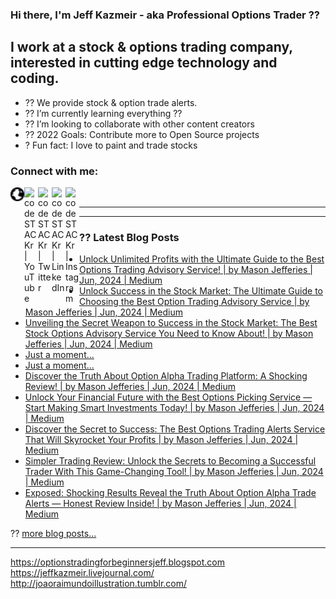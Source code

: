 

<!--
**jeffkazmeir/jeffkazmeir** is a ✨ _special_ ✨ repository because its `README.md` (this file) appears on your GitHub profile.

Here are some ideas to get you started:

- 🔭 I’m currently working on ...
- 🌱 I’m currently learning ...
- 👯 I’m looking to collaborate on ...
- 🤔 I’m looking for help with ...
- 💬 Ask me about ...
- 📫 How to reach me: ...
- 😄 Pronouns: ...
- ⚡ Fun fact: ...
-->
### Hi there, I'm Jeff Kazmeir - aka Professional Options Trader ??
## I work at a stock & options trading company, interested in cutting edge technology and coding.

- ?? We provide stock & option trade alerts.
- ?? I’m currently learning everything ??
- ?? I’m looking to collaborate with other content creators
- ?? 2022 Goals: Contribute more to Open Source projects
- ? Fun fact: I love to paint and trade stocks


### Connect with me:

[<img align="left" alt="codeSTACKr.com" width="22px" src="https://raw.githubusercontent.com/iconic/open-iconic/master/svg/globe.svg" />][website]
[<img align="left" alt="codeSTACKr | YouTube" width="22px" src="https://cdn.jsdelivr.net/npm/simple-icons@v3/icons/youtube.svg" />][youtube]
[<img align="left" alt="codeSTACKr | Twitter" width="22px" src="https://cdn.jsdelivr.net/npm/simple-icons@v3/icons/twitter.svg" />][twitter]
[<img align="left" alt="codeSTACKr | LinkedIn" width="22px" src="https://cdn.jsdelivr.net/npm/simple-icons@v3/icons/linkedin.svg" />][linkedin]
[<img align="left" alt="codeSTACKr | Instagram" width="22px" src="https://cdn.jsdelivr.net/npm/simple-icons@v3/icons/instagram.svg" />][instagram]

<br />

---

---

### ?? Latest Blog Posts

<!-- BLOG-POST-LIST:START -->
- [Unlock Unlimited Profits with the Ultimate Guide to the Best Options Trading Advisory Service! | by Mason Jefferies | Jun, 2024 | Medium](https://tradingoptionsforbeginners.medium.com/unlock-unlimited-profits-with-the-ultimate-guide-to-the-best-options-trading-advisory-service-1c5fdc89d50c?source=ifttt--------------3)
- [Unlock Success in the Stock Market: The Ultimate Guide to Choosing the Best Option Trading Advisory Service | by Mason Jefferies | Jun, 2024 | Medium](https://tradingoptionsforbeginners.medium.com/unlock-success-in-the-stock-market-the-ultimate-guide-to-choosing-the-best-option-trading-advisory-176e8c6c6bc0?source=ifttt--------------3)
- [Unveiling the Secret Weapon to Success in the Stock Market: The Best Stock Options Advisory Service You Need to Know About! | by Mason Jefferies | Jun, 2024 | Medium](https://tradingoptionsforbeginners.medium.com/unveiling-the-secret-weapon-to-success-in-the-stock-market-the-best-stock-options-advisory-service-32d387edd28b?source=ifttt--------------3)
- [Just a moment...](https://medium.com/@tradingoptionsforbeginners/unlock-financial-success-unbiased-and-comprehensive-best-options-trading-service-reviews-you-need-7f9b33fba007?source=ifttt--------------3)
- [Just a moment...](https://tradingoptionsforbeginners.medium.com/the-game-changing-secrets-of-the-best-options-advisory-service-revealed-a-must-read-guide-for-16f63e9c392e?source=ifttt--------------3)
- [Discover the Truth About Option Alpha Trading Platform: A Shocking Review! | by Mason Jefferies | Jun, 2024 | Medium](https://tradingoptionsforbeginners.medium.com/discover-the-truth-about-option-alpha-trading-platform-a-shocking-review-6c3a6457bacc?source=ifttt--------------3)
- [Unlock Your Financial Future with the Best Options Picking Service — Start Making Smart Investments Today! | by Mason Jefferies | Jun, 2024 | Medium](https://tradingoptionsforbeginners.medium.com/unlock-your-financial-future-with-the-best-options-picking-service-start-making-smart-investments-cc6b1d36e5eb?source=ifttt--------------3)
- [Discover the Secret to Success: The Best Options Trading Alerts Service That Will Skyrocket Your Profits | by Mason Jefferies | Jun, 2024 | Medium](https://tradingoptionsforbeginners.medium.com/discover-the-secret-to-success-the-best-options-trading-alerts-service-that-will-skyrocket-your-996058461042?source=ifttt--------------3)
- [Simpler Trading Review: Unlock the Secrets to Becoming a Successful Trader With This Game-Changing Tool! | by Mason Jefferies | Jun, 2024 | Medium](https://tradingoptionsforbeginners.medium.com/simpler-trading-review-unlock-the-secrets-to-becoming-a-successful-trader-with-this-game-changing-36b66f0d3ce4?source=ifttt--------------3)
- [Exposed: Shocking Results Reveal the Truth About Option Alpha Trade Alerts — Honest Review Inside! | by Mason Jefferies | Jun, 2024 | Medium](https://tradingoptionsforbeginners.medium.com/exposed-shocking-results-reveal-the-truth-about-option-alpha-trade-alerts-honest-review-inside-4d9006b51680?source=ifttt--------------3)
<!-- BLOG-POST-LIST:END -->

?? [more blog posts...](https://theministerofcapitalism.com/blog/)

---


[website]: https://kingtradingsystems.com/blog/
[twitter]: https://twitter.com/optionstradejef
[youtube]: https://www.youtube.com/channel/UCEo82TuA0YdbXyO2oPecIHQ
[instagram]: https://tradingoptionsforbeginners.medium.com
[linkedin]: https://ca.linkedin.com/in/theministerofcapitalism
 https://optionstradingforbeginnersjeff.blogspot.com
 https://jeffkazmeir.livejournal.com/
 http://joaoraimundoillustration.tumblr.com/



